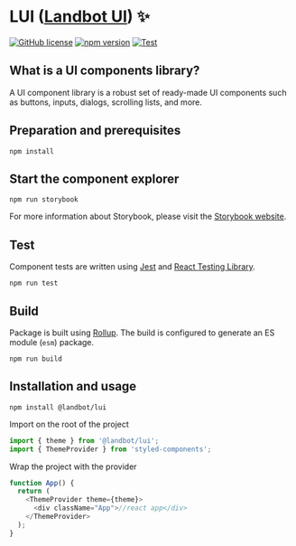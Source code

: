 # LUI ([Landbot UI](https://landbot.io/)) ✨

[![GitHub
license](https://img.shields.io/badge/license-MIT-blue.svg)](https://github.com/landbot-org/lui/blob/main/LICENSE)
[![npm version](https://img.shields.io/npm/v/@landbot/lui)](https://www.npmjs.com/package/@landbot/lui)
[![Test](https://github.com/landbot-org/lui/actions/workflows/tests.yml/badge.svg)](https://github.com/landbot-org/lui/actions/workflows/tests.yml)

## What is a UI components library?

A UI component library is a robust set of ready-made UI components such as buttons, inputs, dialogs, scrolling lists,
and more.

## Preparation and prerequisites

```shell
npm install
```

## Start the component explorer

```shell
npm run storybook
```

For more information about Storybook, please visit the [Storybook website](https://storybook.js.org/).

## Test

Component tests are written using [Jest](https://jestjs.io/) and [React Testing Library](https://testing-library.com/).

```shell
npm run test
```

## Build

Package is built using [Rollup](https://rollupjs.org/guide/en/). The build is configured to generate an ES module
(`esm`) package.

```shell
npm run build
```

## Installation and usage

```shell
npm install @landbot/lui
```

Import on the root of the project

```js
import { theme } from '@landbot/lui';
import { ThemeProvider } from 'styled-components';
```

Wrap the project with the provider

```js
function App() {
  return (
    <ThemeProvider theme={theme}>
      <div className="App">//react app</div>
    </ThemeProvider>
  );
}
```

